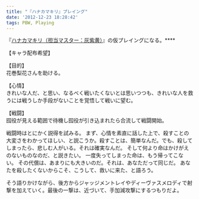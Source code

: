 ```yaml
---
title: "『ハナカマキリ』プレイング"
date: '2012-12-23 18:28:42'
tags: PBW, Playing
---
```


『[ハナカマキリ（担当マスター：灰紫黄）](http://tw4.jp/adventure/opening/?scenario_id=2630)』の仮プレイングになる。****


【キャラ配布希望】

【目的】  
花巻梨花さんを助ける。

【心情】  
きれいな人だ、と思い、なるべく戦いたくないとは思いつつも、きれいな人を救うには戦うしか手段がないことを覚悟して戦いに望む。

【戦闘】  
囮役が見える範囲で待機し囮役が引き込まれたら合流して戦闘開始。

戦闘時はとにかく説得を試みる。
まず、心情を素直に話した上で、殺すことの大変さをわかってほしい、と説こうか。殺すことは、簡単なんだ。でも、殺してしまったら、悲しむ人がいる。それは確実なんだ。
そして何より命はかけがえのないものなのだ、と説きたい。
一度失ってしまった命は、もう帰ってこない。
その代償は、あまりにも大きいのだ。それは、あなただって同じだ。
あなたを殺したくないからこそ、こうして、救いに来た、と語ろう。

そう語りかけながら、後方からジャッジメントレイやディーヴァスメロディで射撃を加えていく。最後の一撃は、近づいて、手加減攻撃にするつもりだよ。
